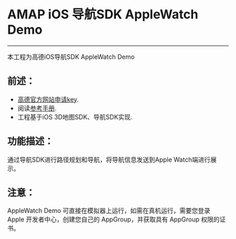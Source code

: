 # AMAP iOS 导航SDK AppleWatch Demo
---------------------------------------------

本工程为高德iOS导航SDK AppleWatch Demo

## 前述：
- [高德官方网站申请key](http://lbs.amap.com/).
- 阅读[参考手册](http://a.amap.com/lbs/static/unzip/iOS_Navi_Doc/index.html).
- 工程基于iOS 3D地图SDK、导航SDK实现.

## 功能描述：
通过导航SDK进行路径规划和导航，将导航信息发送到Apple Watch端进行展示。

## 注意：
AppleWatch Demo 可直接在模拟器上运行，如需在真机运行，需要您登录 Apple 开发者中心，创建您自己的 AppGroup，并获取具有 AppGroup 权限的证书。
